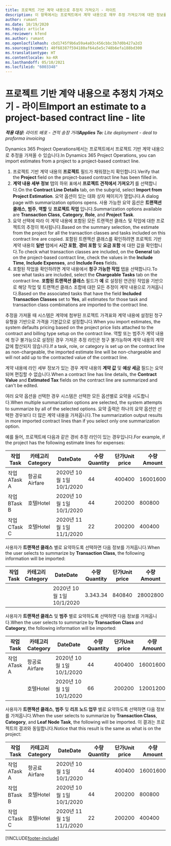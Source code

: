 ```yaml
---
title: 프로젝트 기반 계약 내용으로 추정치 가져오기 - 라이트
description: 이 항목에서는 프로젝트에서 계약 내용으로 재무 추정 가져오기에 대한 정보를 제공합니다.
author: rumant
ms.date: 10/19/2020
ms.topic: article
ms.reviewer: kfend
ms.author: rumant
ms.openlocfilehash: cbd1745f9b6a59a4a03c456cbbc3b7d0b427a2d3
ms.sourcegitcommit: 40f68387f594180af64a5e5c748b6efa188bd300
ms.translationtype: HT
ms.contentlocale: ko-KR
ms.lasthandoff: 05/10/2021
ms.locfileid: "6003348"
---
```

# <a name="import-an-estimate-to-a-project-based-contract-line---lite"></a><span data-ttu-id="f5fd6-103">프로젝트 기반 계약 내용으로 추정치 가져오기 - 라이트</span><span class="sxs-lookup"><span data-stu-id="f5fd6-103">Import an estimate to a project-based contract line - lite</span></span>

<span data-ttu-id="f5fd6-104">_**적용 대상:** 라이트 배포 - 견적 송장 거래_</span><span class="sxs-lookup"><span data-stu-id="f5fd6-104">_**Applies To:** Lite deployment - deal to proforma invoicing_</span></span>

<span data-ttu-id="f5fd6-105">Dynamics 365 Project Operations에서는 프로젝트에서 프로젝트 기반 계약 내용으로 추정을 가져올 수 있습니다.</span><span class="sxs-lookup"><span data-stu-id="f5fd6-105">In Dynamics 365 Project Operations, you can import estimates from a project to a project-based contract line.</span></span>

1. <span data-ttu-id="f5fd6-106">프로젝트 기반 계약 내용의 **프로젝트** 필드가 채워졌는지 확인합니다.</span><span class="sxs-lookup"><span data-stu-id="f5fd6-106">Verify that the **Project** field on the project-based contract line has been filled in.</span></span>
2. <span data-ttu-id="f5fd6-107">**계약 내용 세부 정보** 탭의 하위 표에서 **프로젝트 견적에서 가져오기** 를 선택합니다.</span><span class="sxs-lookup"><span data-stu-id="f5fd6-107">On the **Contract Line Details** tab, on the subgrid, select **Import from Project Estimation**.</span></span> <span data-ttu-id="f5fd6-108">요약 옵션이 있는 대화 상자 페이지가 열립니다.</span><span class="sxs-lookup"><span data-stu-id="f5fd6-108">A dialog page with summarization options opens.</span></span> <span data-ttu-id="f5fd6-109">사용 가능한 요약 옵션은 **트랜잭션 클래스**, **범주**, **역할** 및 **프로젝트 작업** 입니다.</span><span class="sxs-lookup"><span data-stu-id="f5fd6-109">Summarization options available are **Transaction Class**, **Category**, **Role**, and **Project Task**.</span></span>
3. <span data-ttu-id="f5fd6-110">요약 선택에 따라 이 계약 내용에 포함된 모든 트랜잭션 클래스 및 작업에 대한 프로젝트의 추정이 복사됩니다.</span><span class="sxs-lookup"><span data-stu-id="f5fd6-110">Based on the summary selection, the estimate from the project for all the transaction classes and tasks included on this contract line are copied.</span></span> <span data-ttu-id="f5fd6-111">포함된 트랜잭션 클래스를 확인하려면 프로젝트 기반 계약 내용의 **일반** 탭에서 **시간 포함**, **경비 포함** 및 **요금 포함** 에 대한 값을 확인합니다.</span><span class="sxs-lookup"><span data-stu-id="f5fd6-111">To check what transaction classes are included, on the **General** tab on the project-based contract line, check the values in the **Include Time**, **Include Expenses**, and **Include Fees** fields.</span></span> 
4. <span data-ttu-id="f5fd6-112">포함된 작업을 확인하려면 계약 내용에서 **청구 가능한 작업** 탭을 선택합니다.</span><span class="sxs-lookup"><span data-stu-id="f5fd6-112">To see what tasks are included, select the **Chargeable Tasks** tab on the contract line.</span></span> <span data-ttu-id="f5fd6-113">**포함된 트랜잭션 클래스** 필드가 **예** 로 설정된 연관된 작업을 기반으로 해당 작업 및 트랜잭션 클래스 조합에 대한 모든 추정이 계약 내용으로 가져옵니다.</span><span class="sxs-lookup"><span data-stu-id="f5fd6-113">Based on the associated tasks that have the field **Included Transaction Classes** set to **Yes**, all estimates for those task and transaction class combinations are imported to the contract line.</span></span>

<span data-ttu-id="f5fd6-114">추정을 가져올 때 시스템은 계약에 첨부된 프로젝트 가격표와 계약 내용에 설정된 청구 유형을 기반으로 가격을 기본값으로 설정합니다.</span><span class="sxs-lookup"><span data-stu-id="f5fd6-114">When you import estimates, the system defaults pricing based on the project price lists attached to the contract and billing type setup on the contract line.</span></span> <span data-ttu-id="f5fd6-115">역할 또는 범주가 계약 내용에 청구 불가능으로 설정된 경우 가져온 추정 라인은 청구 불가능하며 계약 내용의 계약 값에 합산되지 않습니다.</span><span class="sxs-lookup"><span data-stu-id="f5fd6-115">If a task, role, or category is set up on the contract line as non-chargeable, the imported estimate line will be non-chargeable and will not add up to the contracted value of the contract line.</span></span>

<span data-ttu-id="f5fd6-116">계약 내용에 라인 세부 정보가 있는 경우 계약 내용의 **계약 값** 및 **예상 세금** 필드는 요약되며 편집할 수 없습니다.</span><span class="sxs-lookup"><span data-stu-id="f5fd6-116">When a contract line has line details, the **Contract Value** and **Estimated Tax** fields on the contract line are summarized and can't be edited.</span></span>

<span data-ttu-id="f5fd6-117">여러 요약 옵션을 선택한 경우 시스템은 선택한 모든 옵션별로 요약을 시도합니다.</span><span class="sxs-lookup"><span data-stu-id="f5fd6-117">When multiple summarization options are selected, the system attempts to summarize by all of the selected options.</span></span> <span data-ttu-id="f5fd6-118">요약 출력은 하나의 요약 옵션만 선택한 경우보다 더 많은 계약 내용을 가져옵니다.</span><span class="sxs-lookup"><span data-stu-id="f5fd6-118">The summarization output results in more imported contract lines than if you select only one summarization option.</span></span>

<span data-ttu-id="f5fd6-119">예를 들어, 프로젝트에 다음과 같은 경비 추정 라인이 있는 경우입니다.</span><span class="sxs-lookup"><span data-stu-id="f5fd6-119">For example, if the project has the following estimate lines for expenses:</span></span>

| <span data-ttu-id="f5fd6-120">작업</span><span class="sxs-lookup"><span data-stu-id="f5fd6-120">Task</span></span> | <span data-ttu-id="f5fd6-121">카테고리</span><span class="sxs-lookup"><span data-stu-id="f5fd6-121">Category</span></span> | <span data-ttu-id="f5fd6-122">Date</span><span class="sxs-lookup"><span data-stu-id="f5fd6-122">Date</span></span> | <span data-ttu-id="f5fd6-123">수량</span><span class="sxs-lookup"><span data-stu-id="f5fd6-123">Quantity</span></span> | <span data-ttu-id="f5fd6-124">단가</span><span class="sxs-lookup"><span data-stu-id="f5fd6-124">Unit price</span></span> | <span data-ttu-id="f5fd6-125">수량</span><span class="sxs-lookup"><span data-stu-id="f5fd6-125">Amount</span></span> |
| --- | --- | --- | --- | --- | --- |
| <span data-ttu-id="f5fd6-126">작업 A</span><span class="sxs-lookup"><span data-stu-id="f5fd6-126">Task A</span></span> | <span data-ttu-id="f5fd6-127">항공료</span><span class="sxs-lookup"><span data-stu-id="f5fd6-127">Airfare</span></span> | <span data-ttu-id="f5fd6-128">2020년 10월 1일</span><span class="sxs-lookup"><span data-stu-id="f5fd6-128">10/1/2020</span></span> | <span data-ttu-id="f5fd6-129">4</span><span class="sxs-lookup"><span data-stu-id="f5fd6-129">4</span></span> | <span data-ttu-id="f5fd6-130">400</span><span class="sxs-lookup"><span data-stu-id="f5fd6-130">400</span></span> | <span data-ttu-id="f5fd6-131">1600</span><span class="sxs-lookup"><span data-stu-id="f5fd6-131">1600</span></span> |
| <span data-ttu-id="f5fd6-132">작업 B</span><span class="sxs-lookup"><span data-stu-id="f5fd6-132">Task B</span></span> | <span data-ttu-id="f5fd6-133">호텔</span><span class="sxs-lookup"><span data-stu-id="f5fd6-133">Hotel</span></span> | <span data-ttu-id="f5fd6-134">2020년 10월 1일</span><span class="sxs-lookup"><span data-stu-id="f5fd6-134">10/1/2020</span></span> | <span data-ttu-id="f5fd6-135">4</span><span class="sxs-lookup"><span data-stu-id="f5fd6-135">4</span></span> | <span data-ttu-id="f5fd6-136">200</span><span class="sxs-lookup"><span data-stu-id="f5fd6-136">200</span></span> | <span data-ttu-id="f5fd6-137">800</span><span class="sxs-lookup"><span data-stu-id="f5fd6-137">800</span></span> |
| <span data-ttu-id="f5fd6-138">작업 C</span><span class="sxs-lookup"><span data-stu-id="f5fd6-138">Task C</span></span> | <span data-ttu-id="f5fd6-139">호텔</span><span class="sxs-lookup"><span data-stu-id="f5fd6-139">Hotel</span></span> | <span data-ttu-id="f5fd6-140">2020년 11월 1일</span><span class="sxs-lookup"><span data-stu-id="f5fd6-140">11/1/2020</span></span> | <span data-ttu-id="f5fd6-141">2</span><span class="sxs-lookup"><span data-stu-id="f5fd6-141">2</span></span> | <span data-ttu-id="f5fd6-142">200</span><span class="sxs-lookup"><span data-stu-id="f5fd6-142">200</span></span> | <span data-ttu-id="f5fd6-143">400</span><span class="sxs-lookup"><span data-stu-id="f5fd6-143">400</span></span> |

<span data-ttu-id="f5fd6-144">사용자가 **트랜잭션 클래스** 별로 요약하도록 선택하면 다음 정보를 가져옵니다.</span><span class="sxs-lookup"><span data-stu-id="f5fd6-144">When the user selects to summarize by **Transaction Class**, the following information will be imported:</span></span>

| <span data-ttu-id="f5fd6-145">작업</span><span class="sxs-lookup"><span data-stu-id="f5fd6-145">Task</span></span> | <span data-ttu-id="f5fd6-146">카테고리</span><span class="sxs-lookup"><span data-stu-id="f5fd6-146">Category</span></span> | <span data-ttu-id="f5fd6-147">Date</span><span class="sxs-lookup"><span data-stu-id="f5fd6-147">Date</span></span> | <span data-ttu-id="f5fd6-148">수량</span><span class="sxs-lookup"><span data-stu-id="f5fd6-148">Quantity</span></span> | <span data-ttu-id="f5fd6-149">단가</span><span class="sxs-lookup"><span data-stu-id="f5fd6-149">Unit price</span></span> | <span data-ttu-id="f5fd6-150">수량</span><span class="sxs-lookup"><span data-stu-id="f5fd6-150">Amount</span></span> |
| --- | --- | --- | --- | --- | --- |
| &nbsp; | &nbsp; | <span data-ttu-id="f5fd6-151">2020년 10월 1일</span><span class="sxs-lookup"><span data-stu-id="f5fd6-151">10/1/2020</span></span> | <span data-ttu-id="f5fd6-152">3.34</span><span class="sxs-lookup"><span data-stu-id="f5fd6-152">3.34</span></span> | <span data-ttu-id="f5fd6-153">840</span><span class="sxs-lookup"><span data-stu-id="f5fd6-153">840</span></span> | <span data-ttu-id="f5fd6-154">2800</span><span class="sxs-lookup"><span data-stu-id="f5fd6-154">2800</span></span> |

<span data-ttu-id="f5fd6-155">사용자가 **트랜잭션 클래스** 및 **범주** 별로 요약하도록 선택하면 다음 정보를 가져옵니다.</span><span class="sxs-lookup"><span data-stu-id="f5fd6-155">When the user selects to summarize by **Transaction Class** and **Category**, the following information will be imported:</span></span>

| <span data-ttu-id="f5fd6-156">작업</span><span class="sxs-lookup"><span data-stu-id="f5fd6-156">Task</span></span> | <span data-ttu-id="f5fd6-157">카테고리</span><span class="sxs-lookup"><span data-stu-id="f5fd6-157">Category</span></span> | <span data-ttu-id="f5fd6-158">Date</span><span class="sxs-lookup"><span data-stu-id="f5fd6-158">Date</span></span> | <span data-ttu-id="f5fd6-159">수량</span><span class="sxs-lookup"><span data-stu-id="f5fd6-159">Quantity</span></span> | <span data-ttu-id="f5fd6-160">단가</span><span class="sxs-lookup"><span data-stu-id="f5fd6-160">Unit price</span></span> | <span data-ttu-id="f5fd6-161">수량</span><span class="sxs-lookup"><span data-stu-id="f5fd6-161">Amount</span></span> |
| --- | --- | --- | --- | --- | --- |
| <span data-ttu-id="f5fd6-162">작업 A</span><span class="sxs-lookup"><span data-stu-id="f5fd6-162">Task A</span></span> | <span data-ttu-id="f5fd6-163">항공료</span><span class="sxs-lookup"><span data-stu-id="f5fd6-163">Airfare</span></span> | <span data-ttu-id="f5fd6-164">2020년 10월 1일</span><span class="sxs-lookup"><span data-stu-id="f5fd6-164">10/1/2020</span></span> | <span data-ttu-id="f5fd6-165">4</span><span class="sxs-lookup"><span data-stu-id="f5fd6-165">4</span></span> | <span data-ttu-id="f5fd6-166">400</span><span class="sxs-lookup"><span data-stu-id="f5fd6-166">400</span></span> | <span data-ttu-id="f5fd6-167">1600</span><span class="sxs-lookup"><span data-stu-id="f5fd6-167">1600</span></span> |
| &nbsp;| <span data-ttu-id="f5fd6-168">호텔</span><span class="sxs-lookup"><span data-stu-id="f5fd6-168">Hotel</span></span> | <span data-ttu-id="f5fd6-169">2020년 10월 1일</span><span class="sxs-lookup"><span data-stu-id="f5fd6-169">10/1/2020</span></span> | <span data-ttu-id="f5fd6-170">6</span><span class="sxs-lookup"><span data-stu-id="f5fd6-170">6</span></span> | <span data-ttu-id="f5fd6-171">200</span><span class="sxs-lookup"><span data-stu-id="f5fd6-171">200</span></span> | <span data-ttu-id="f5fd6-172">1200</span><span class="sxs-lookup"><span data-stu-id="f5fd6-172">1200</span></span> |

<span data-ttu-id="f5fd6-173">사용자가 **트랜잭션 클래스**, **범주** 및 **리프 노드 업무** 별로 요약하도록 선택하면 다음 정보를 가져옵니다.</span><span class="sxs-lookup"><span data-stu-id="f5fd6-173">When the user selects to summarize by **Transaction Class**, **Category**, and **Leaf Node Task**, the following will be imported.</span></span> <span data-ttu-id="f5fd6-174">이 결과는 프로젝트의 결과와 동일합니다.</span><span class="sxs-lookup"><span data-stu-id="f5fd6-174">Notice that this result is the same as what is on the project:</span></span>

| <span data-ttu-id="f5fd6-175">작업</span><span class="sxs-lookup"><span data-stu-id="f5fd6-175">Task</span></span> | <span data-ttu-id="f5fd6-176">카테고리</span><span class="sxs-lookup"><span data-stu-id="f5fd6-176">Category</span></span> | <span data-ttu-id="f5fd6-177">Date</span><span class="sxs-lookup"><span data-stu-id="f5fd6-177">Date</span></span> | <span data-ttu-id="f5fd6-178">수량</span><span class="sxs-lookup"><span data-stu-id="f5fd6-178">Quantity</span></span> | <span data-ttu-id="f5fd6-179">단가</span><span class="sxs-lookup"><span data-stu-id="f5fd6-179">Unit price</span></span> | <span data-ttu-id="f5fd6-180">수량</span><span class="sxs-lookup"><span data-stu-id="f5fd6-180">Amount</span></span> |
| --- | --- | --- | --- | --- | --- |
| <span data-ttu-id="f5fd6-181">작업 A</span><span class="sxs-lookup"><span data-stu-id="f5fd6-181">Task A</span></span> | <span data-ttu-id="f5fd6-182">항공료</span><span class="sxs-lookup"><span data-stu-id="f5fd6-182">Airfare</span></span> | <span data-ttu-id="f5fd6-183">2020년 10월 1일</span><span class="sxs-lookup"><span data-stu-id="f5fd6-183">10/1/2020</span></span> | <span data-ttu-id="f5fd6-184">4</span><span class="sxs-lookup"><span data-stu-id="f5fd6-184">4</span></span> | <span data-ttu-id="f5fd6-185">400</span><span class="sxs-lookup"><span data-stu-id="f5fd6-185">400</span></span> | <span data-ttu-id="f5fd6-186">1600</span><span class="sxs-lookup"><span data-stu-id="f5fd6-186">1600</span></span> |
| <span data-ttu-id="f5fd6-187">작업 B</span><span class="sxs-lookup"><span data-stu-id="f5fd6-187">Task B</span></span> | <span data-ttu-id="f5fd6-188">호텔</span><span class="sxs-lookup"><span data-stu-id="f5fd6-188">Hotel</span></span> | <span data-ttu-id="f5fd6-189">2020년 10월 1일</span><span class="sxs-lookup"><span data-stu-id="f5fd6-189">10/1/2020</span></span> | <span data-ttu-id="f5fd6-190">4</span><span class="sxs-lookup"><span data-stu-id="f5fd6-190">4</span></span> | <span data-ttu-id="f5fd6-191">200</span><span class="sxs-lookup"><span data-stu-id="f5fd6-191">200</span></span> | <span data-ttu-id="f5fd6-192">800</span><span class="sxs-lookup"><span data-stu-id="f5fd6-192">800</span></span> |
| <span data-ttu-id="f5fd6-193">작업 C</span><span class="sxs-lookup"><span data-stu-id="f5fd6-193">Task C</span></span> | <span data-ttu-id="f5fd6-194">호텔</span><span class="sxs-lookup"><span data-stu-id="f5fd6-194">Hotel</span></span> | <span data-ttu-id="f5fd6-195">2020년 11월 1일</span><span class="sxs-lookup"><span data-stu-id="f5fd6-195">11/1/2020</span></span> | <span data-ttu-id="f5fd6-196">2</span><span class="sxs-lookup"><span data-stu-id="f5fd6-196">2</span></span> | <span data-ttu-id="f5fd6-197">200</span><span class="sxs-lookup"><span data-stu-id="f5fd6-197">200</span></span> | <span data-ttu-id="f5fd6-198">400</span><span class="sxs-lookup"><span data-stu-id="f5fd6-198">400</span></span> |


[!INCLUDE[footer-include](../../includes/footer-banner.md)]